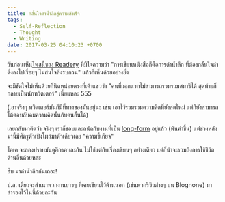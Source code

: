 ```yaml
---
title: กลั้นใจดำน้ำลึกสู่ความสำเร็จ
tags:
  - Self-Reflection
  - Thought
  - Writing
date: 2017-03-25 04:10:23 +0700
---
```


วันก่อนเห็น[โพสนี้ของ Readery][readery dave eggers] ที่มีใจความว่า "การเขียนหนังสือก็คือการดำน้ำลึก ที่ต้องกลั้นใจดำดิ่งลงไปเรื่อยๆ ไม่สนใจสิ่งรบกวน" แล้วก็เห็นด้วยอย่างยิ่ง

จะมีขัดใจไม่เห็นด้วยก็นิดหน่อยตรงที่เค้าแซวว่า "คนที่วอกแวกไม่สามารถรวมรวมสมาธิได้ สุดท้ายก็กลายเป็นนักทวิตเตอร์" เนี่ยแหละ 555

(เอาจริงๆ ทวิตเตอร์มันก็มีที่ทางของมันอยู่นะ เช่น เอาไว้รวมรวมความคิดที่ยังสดใหม่ แต่ก็ยังสามารถโต้ตอบลับคมความคิดนั้นกับคนอื่นได้)

เลยกลับมาคิดว่า จริงๆ เราก็ชอบและถนัดกับงานที่เป็น [long-form] อยู่แล้ว (พันคำขึ้น) แต่ช่วงหลังมานี้มีศัตรูตัวเป้งโผล่มาตัวเดียวเลย "ความขี้เกียจ"

โอเค จะลองปราบมันดูอีกรอบละกัน ไม่ใช่แต่กับเรื่องเขียนๆ อย่างเดียว แต่ก็น่าจะรวมถึงการใช้ชีวิตด้านอื่นด้วยหละ

ฮึบ มาดำน้ำลึกกันเถอะ!

ป.ล. เดี๋ยวจะสำเนาพวกงานยาวๆ ที่เคยเขียนไว้ด้านนอก (เช่นพวกรีวิวต่างๆ บน Blognone) มาสำรองไว้ในนี้ด้วยละกัน


[readery dave eggers]: //readerycafe.com/posts/241
[long-form]: //en.wikipedia.org/wiki/Long-form_journalism
